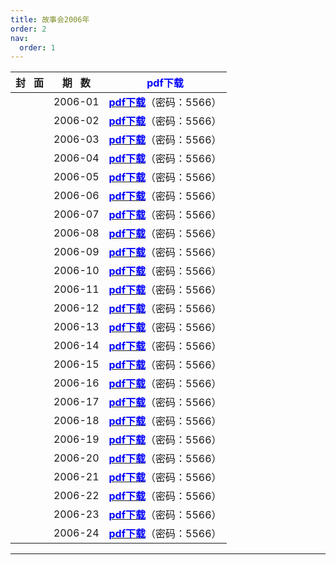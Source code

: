 ```yaml
---
title: 故事会2006年
order: 2
nav:
  order: 1
---
```

| 封   面 | 期   数 |                                **<font color="blue">**pdf下载**</font>**                                |
| :-------: | :-------: | :------------------------------------------------------------------------------: |
|          |  2006-01  | [<font color="blue">**pdf下载**</font>](https://url97.ctfile.com/f/799297-1457805860-4e958d?p=5566)（密码：5566） |
|          |  2006-02  | [<font color="blue">**pdf下载**</font>](https://url97.ctfile.com/f/799297-1457805884-1720ec?p=5566)（密码：5566） |
|          |  2006-03  | [<font color="blue">**pdf下载**</font>](https://url97.ctfile.com/f/799297-1457805914-ccc588?p=5566)（密码：5566） |
|          |  2006-04  | [<font color="blue">**pdf下载**</font>](https://url97.ctfile.com/f/799297-1457805929-5da75a?p=5566)（密码：5566） |
|          |  2006-05  | [<font color="blue">**pdf下载**</font>](https://url97.ctfile.com/f/799297-1457805941-ccf34b?p=5566)（密码：5566） |
|          |  2006-06  | [<font color="blue">**pdf下载**</font>](https://url97.ctfile.com/f/799297-1457805962-c1873f?p=5566)（密码：5566） |
|          |  2006-07  | [<font color="blue">**pdf下载**</font>](https://url97.ctfile.com/f/799297-1457805980-d55f33?p=5566)（密码：5566） |
|          |  2006-08  | [<font color="blue">**pdf下载**</font>](https://url97.ctfile.com/f/799297-1457805995-21767c?p=5566)（密码：5566） |
|          |  2006-09  | [<font color="blue">**pdf下载**</font>](https://url97.ctfile.com/f/799297-1457806019-975bdd?p=5566)（密码：5566） |
|          |  2006-10  | [<font color="blue">**pdf下载**</font>](https://url97.ctfile.com/f/799297-1457806040-311a94?p=5566)（密码：5566） |
|          |  2006-11  | [<font color="blue">**pdf下载**</font>](https://url97.ctfile.com/f/799297-1457806058-754bfc?p=5566)（密码：5566） |
|          |  2006-12  | [<font color="blue">**pdf下载**</font>](https://url97.ctfile.com/f/799297-1457806076-9aaf9c?p=5566)（密码：5566） |
|          |  2006-13  | [<font color="blue">**pdf下载**</font>](https://url97.ctfile.com/f/799297-1457806094-2ea4d0?p=5566)（密码：5566） |
|          |  2006-14  | [<font color="blue">**pdf下载**</font>](https://url97.ctfile.com/f/799297-1457806115-253b99?p=5566)（密码：5566） |
|          |  2006-15  | [<font color="blue">**pdf下载**</font>](https://url97.ctfile.com/f/799297-1457806142-d7ead4?p=5566)（密码：5566） |
|          |  2006-16  | [<font color="blue">**pdf下载**</font>](https://url97.ctfile.com/f/799297-1457806169-f1226a?p=5566)（密码：5566） |
|          |  2006-17  | [<font color="blue">**pdf下载**</font>](https://url97.ctfile.com/f/799297-1457806178-2c10b9?p=5566)（密码：5566） |
|          |  2006-18  | [<font color="blue">**pdf下载**</font>](https://url97.ctfile.com/f/799297-1457806181-8c626e?p=5566)（密码：5566） |
|          |  2006-19  | [<font color="blue">**pdf下载**</font>](https://url97.ctfile.com/f/799297-1457806190-a58a34?p=5566)（密码：5566） |
|          |  2006-20  | [<font color="blue">**pdf下载**</font>](https://url97.ctfile.com/f/799297-1457806199-bcc6ad?p=5566)（密码：5566） |
|          |  2006-21  | [<font color="blue">**pdf下载**</font>](https://url97.ctfile.com/f/799297-1457806205-969c1a?p=5566)（密码：5566） |
|          |  2006-22  | [<font color="blue">**pdf下载**</font>](https://url97.ctfile.com/f/799297-1457806214-2beb49?p=5566)（密码：5566） |
|          |  2006-23  | [<font color="blue">**pdf下载**</font>](https://url97.ctfile.com/f/799297-1457806223-740a36?p=5566)（密码：5566） |
|          |  2006-24  | [<font color="blue">**pdf下载**</font>](https://url97.ctfile.com/f/799297-1457806229-7b0d99?p=5566)（密码：5566） |

---
